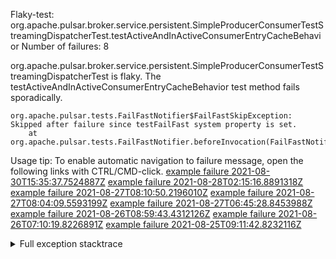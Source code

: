         
Flaky-test: org.apache.pulsar.broker.service.persistent.SimpleProducerConsumerTestStreamingDispatcherTest.testActiveAndInActiveConsumerEntryCacheBehavior
Number of failures: 8

org.apache.pulsar.broker.service.persistent.SimpleProducerConsumerTestStreamingDispatcherTest is flaky. The testActiveAndInActiveConsumerEntryCacheBehavior test method fails sporadically.

```
org.apache.pulsar.tests.FailFastNotifier$FailFastSkipException: Skipped after failure since testFailFast system property is set.
	at org.apache.pulsar.tests.FailFastNotifier.beforeInvocation(FailFastNotifier.java:88)

```

Usage tip: To enable automatic navigation to failure message, open the following links with CTRL/CMD-click.
[example failure 2021-08-30T15:35:37.7524887Z](https://github.com/apache/pulsar/runs/3463119398?check_suite_focus=true#step:9:2427)
[example failure 2021-08-28T02:15:16.8891318Z](https://github.com/apache/pulsar/runs/3448473880?check_suite_focus=true#step:9:1424)
[example failure 2021-08-27T08:10:50.2196010Z](https://github.com/apache/pulsar/runs/3440980370?check_suite_focus=true#step:9:1495)
[example failure 2021-08-27T08:04:09.5593199Z](https://github.com/apache/pulsar/runs/3440855241?check_suite_focus=true#step:9:1420)
[example failure 2021-08-27T06:45:28.8453988Z](https://github.com/apache/pulsar/runs/3440411158?check_suite_focus=true#step:9:1421)
[example failure 2021-08-26T08:59:43.4312126Z](https://github.com/apache/pulsar/runs/3430539961?check_suite_focus=true#step:9:2130)
[example failure 2021-08-26T07:10:19.8226891Z](https://github.com/apache/pulsar/runs/3429892136?check_suite_focus=true#step:9:1482)
[example failure 2021-08-25T09:11:42.8232116Z](https://github.com/apache/pulsar/runs/3420085427?check_suite_focus=true#step:10:1426)


<details>
<summary>Full exception stacktrace</summary>
<code><pre>
org.apache.pulsar.tests.FailFastNotifier$FailFastSkipException: Skipped after failure since testFailFast system property is set.
	at org.apache.pulsar.tests.FailFastNotifier.beforeInvocation(FailFastNotifier.java:88)

</pre></code>
</details>

